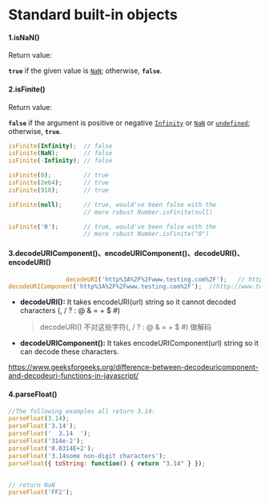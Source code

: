# Standard built-in objects

#### 1.isNaN()

Return value:

**`true`** if the given value is [`NaN`](https://developer.mozilla.org/en-US/docs/Web/JavaScript/Reference/Global_Objects/NaN); otherwise, **`false`**.

#### 2.isFinite()

Return value:

**`false`** if the argument is positive or negative [`Infinity`](https://developer.mozilla.org/en-US/docs/Web/JavaScript/Reference/Global_Objects/Infinity) or [`NaN`](https://developer.mozilla.org/en-US/docs/Web/JavaScript/Reference/Global_Objects/NaN) or [`undefined`](https://developer.mozilla.org/en-US/docs/Web/JavaScript/Reference/Global_Objects/undefined); otherwise, **`true`**.

```javascript
isFinite(Infinity);  // false
isFinite(NaN);       // false
isFinite(-Infinity); // false

isFinite(0);         // true
isFinite(2e64);      // true
isFinite(910);       // true

isFinite(null);      // true, would've been false with the 
                     // more robust Number.isFinite(null)

isFinite('0');       // true, would've been false with the 
                     // more robust Number.isFinite("0")
```

#### 3.decodeURIComponent()、encodeURIComponent()、decodeURI()、encodeURI()

```javascript
				decodeURI('http%3A%2F%2Fwww.testing.com%2F');   // http%3A%2F%2Fwww.testing.com%2F
decodeURIComponent('http%3A%2F%2Fwww.testing.com%2F');  //http://www.testing.com/
```

- **decodeURI():** It takes encodeURI(url) string so it cannot decoded characters (, / ? : @ & = + $ #)

  > decodeURI() 不对这些字符(, / ? : @ & = + $ #)  做解码

- **decodeURIComponent():** It takes encodeURIComponent(url) string so it can decode these characters.

https://www.geeksforgeeks.org/difference-between-decodeuricomponent-and-decodeuri-functions-in-javascript/

#### 4.parseFloat()

```javascript
//The following examples all return 3.14:
parseFloat(3.14);
parseFloat('3.14');
parseFloat('  3.14  ');
parseFloat('314e-2');
parseFloat('0.0314E+2');
parseFloat('3.14some non-digit characters');
parseFloat({ toString: function() { return "3.14" } });


// return NaN
parseFloat('FF2');

```








